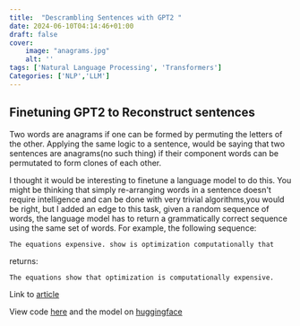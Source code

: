 ```yaml
---
title:  "Descrambling Sentences with GPT2 "
date: 2024-06-10T04:14:46+01:00
draft: false 
cover:
    image: "anagrams.jpg"
    alt: ''
tags: ['Natural Language Processing', 'Transformers']
Categories: ['NLP','LLM']
---
```

## Finetuning GPT2 to Reconstruct sentences





Two words are anagrams if one can be formed by permuting the letters of the other. Applying the same logic to a sentence, would be saying that two sentences are anagrams(no such thing) if their component words can be permutated to form clones of each other.

I thought it would be interesting to finetune a language model to do this. You might be thinking that simply re-arranging words in a sentence doesn't require intelligence and can be done with very trivial algorithms,you would be right,  but I added an edge to this task, given a random sequence of words, the language model has to return a grammatically correct sequence using the same set of words. For example, the following sequence: 
  ```
  The equations expensive. show is optimization computationally that
  ```
 returns:
 ```
 The equations show that optimization is computationally expensive.
 ```
Link to [article](https://damilojohn.github.io/articles/text-desrambler/)

View code [here](https://github.com/damilojohn/Text-Descrambling)
and the model on [huggingface](https://huggingface.co/damilojohn/text-descrambler)